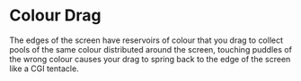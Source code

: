 # Colour Drag

The edges of the screen have reservoirs of colour that you drag to collect pools of the same colour distributed around the screen, touching puddles of the wrong colour causes your drag to spring back to the edge of the screen like a CGI tentacle.
